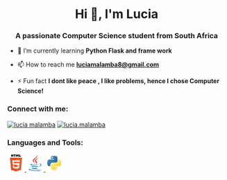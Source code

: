 <h1 align="center">Hi 👋, I'm Lucia</h1>
<h3 align="center">A passionate Computer Science student from South Africa</h3>

- 🌱 I’m currently learning **Python Flask and frame work**
- 📫 How to reach me **luciamalamba8@gmail.com**

- ⚡ Fun fact **I dont like peace , I like problems, hence I chose Computer Science!**

<h3 align="left">Connect with me:</h3>
<p align="left">
<a href="https://fb.com/lucia malamba" target="blank"><img align="center" src="https://raw.githubusercontent.com/rahuldkjain/github-profile-readme-generator/master/src/images/icons/Social/facebook.svg" alt="lucia malamba" height="30" width="40" /></a>
<a href="https://instagram.com/lucia.malamba" target="blank"><img align="center" src="https://raw.githubusercontent.com/rahuldkjain/github-profile-readme-generator/master/src/images/icons/Social/instagram.svg" alt="lucia.malamba" height="30" width="40" /></a>
</p>

<h3 align="left">Languages and Tools:</h3>
<p align="left"> <a href="https://www.w3.org/html/" target="_blank" rel="noreferrer"> <img src="https://raw.githubusercontent.com/devicons/devicon/master/icons/html5/html5-original-wordmark.svg" alt="html5" width="40" height="40"/> </a> <a href="https://www.java.com" target="_blank" rel="noreferrer"> <img src="https://raw.githubusercontent.com/devicons/devicon/master/icons/java/java-original.svg" alt="java" width="40" height="40"/> </a> <a href="https://www.python.org" target="_blank" rel="noreferrer"> <img src="https://raw.githubusercontent.com/devicons/devicon/master/icons/python/python-original.svg" alt="python" width="40" height="40"/> </a> </p>
